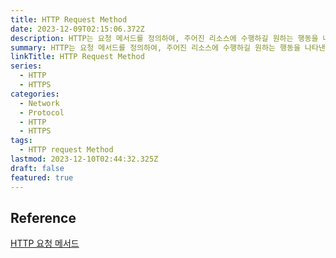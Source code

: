 ```yaml
---
title: HTTP Request Method
date: 2023-12-09T02:15:06.372Z
description: HTTP는 요청 메서드를 정의하여, 주어진 리소스에 수행하길 원하는 행동을 나타낸다.
summary: HTTP는 요청 메서드를 정의하여, 주어진 리소스에 수행하길 원하는 행동을 나타낸다.
linkTitle: HTTP Request Method
series:
  - HTTP
  - HTTPS
categories:
  - Network
  - Protocol
  - HTTP
  - HTTPS
tags:
  - HTTP request Method
lastmod: 2023-12-10T02:44:32.325Z
draft: false
featured: true
---
```


## Reference

[HTTP 요청 메서드](https://developer.mozilla.org/ko/docs/Web/HTTP/Methods)
